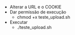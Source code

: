 * Alterar a URL e o COOKIE
* Dar permissão de execução
    - chmod +x teste_upload.sh
* Executar
    - ./teste_upload.sh